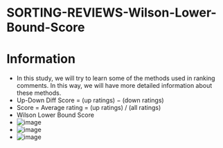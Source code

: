 # SORTING-REVIEWS-Wilson-Lower-Bound-Score

# Information
- In this study, we will try to learn some of the methods used in ranking comments. In this way, we will have more detailed information about these methods.
- Up-Down Diff Score = (up ratings) − (down ratings)
- Score = Average rating = (up ratings) / (all ratings)
- Wilson Lower Bound Score
- ![image](https://github.com/mmehmetisik/SORTING-REVIEWS-Wilson-Lower-Bound-Score/assets/64706956/82f97d4c-3896-4f77-9c64-11bbc8777bf2)
- ![image](https://github.com/mmehmetisik/SORTING-REVIEWS-Wilson-Lower-Bound-Score/assets/64706956/8e53535e-ab1f-4fb4-b7e0-3e21f85ed0c4)
- ![image](https://github.com/mmehmetisik/SORTING-REVIEWS-Wilson-Lower-Bound-Score/assets/64706956/3c0db4a2-0d5a-4307-acdc-3be7d7fecc7b)
